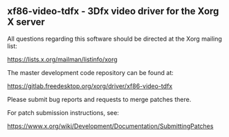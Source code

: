 xf86-video-tdfx - 3Dfx video driver for the Xorg X server
---------------------------------------------------------

All questions regarding this software should be directed at the
Xorg mailing list:

  https://lists.x.org/mailman/listinfo/xorg

The master development code repository can be found at:

  https://gitlab.freedesktop.org/xorg/driver/xf86-video-tdfx

Please submit bug reports and requests to merge patches there.

For patch submission instructions, see:

  https://www.x.org/wiki/Development/Documentation/SubmittingPatches

